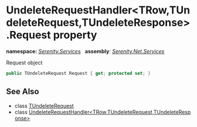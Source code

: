 # UndeleteRequestHandler&lt;TRow,TUndeleteRequest,TUndeleteResponse&gt;.Request property
**namespace:** *[Serenity.Services](../../README.md#serenity.services-namespace)*   **assembly**: *[Serenity.Net.Services](../../README.md)*

Request object

```csharp
public TUndeleteRequest Request { get; protected set; }
```

## See Also

* class [TUndeleteRequest](../Serenity.Net.Services/../UndeleteRequestHandler-3.TUndeleteRequest.md)
* class [UndeleteRequestHandler&lt;TRow,TUndeleteRequest,TUndeleteResponse&gt;](../UndeleteRequestHandler-3.md)